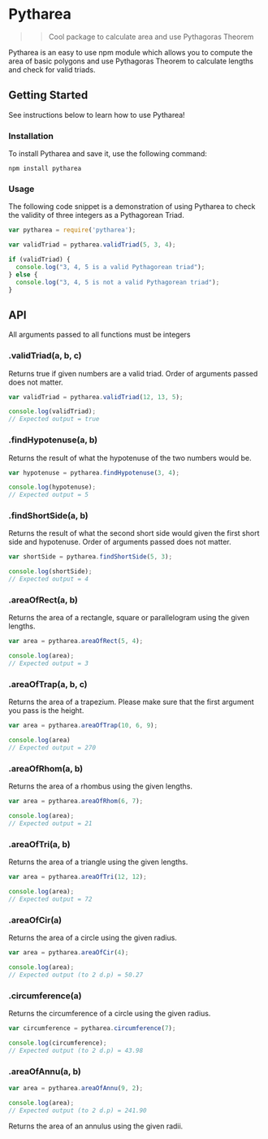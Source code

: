 # Pytharea

>> Cool package to calculate area and use Pythagoras Theorem

Pytharea is an easy to use npm module which allows you to compute the area of basic polygons and use Pythagoras Theorem to calculate lengths and check for valid triads.

## Getting Started
See instructions below to learn how to use Pytharea!

### Installation
To install Pytharea and save it, use the following command:
```
npm install pytharea
```
### Usage
The following code snippet is a demonstration of using Pytharea to check the validity of three integers as a Pythagorean Triad.

```js
var pytharea = require('pytharea');

var validTriad = pytharea.validTriad(5, 3, 4);

if (validTriad) {
  console.log("3, 4, 5 is a valid Pythagorean triad");
} else {
  console.log("3, 4, 5 is not a valid Pythagorean triad");
}
```

## API
All arguments passed to all functions must be integers
### .validTriad(a, b, c)
Returns true if given numbers are a valid triad. Order of arguments passed does not matter.

```js
var validTriad = pytharea.validTriad(12, 13, 5);

console.log(validTriad);
// Expected output = true
```

### .findHypotenuse(a, b)
Returns the result of what the hypotenuse of the two numbers would be.
```js
var hypotenuse = pytharea.findHypotenuse(3, 4);

console.log(hypotenuse);
// Expected output = 5
```

### .findShortSide(a, b)
Returns the result of what the second short side would given the first short side and hypotenuse. Order of arguments passed does not matter.
```js
var shortSide = pytharea.findShortSide(5, 3);

console.log(shortSide);
// Expected output = 4
```

### .areaOfRect(a, b)
Returns the area of a rectangle, square or parallelogram using the given lengths.
```js
var area = pytharea.areaOfRect(5, 4);

console.log(area);
// Expected output = 3
```

### .areaOfTrap(a, b, c)
Returns the area of a trapezium. Please make sure that the first argument you pass is the height.
```js
var area = pytharea.areaOfTrap(10, 6, 9);

console.log(area)
// Expected output = 270
```

### .areaOfRhom(a, b)
Returns the area of a rhombus using the given lengths.
```js
var area = pytharea.areaOfRhom(6, 7);

console.log(area);
// Expected output = 21
```

### .areaOfTri(a, b)
Returns the area of a triangle using the given lengths.
```js
var area = pytharea.areaOfTri(12, 12);

console.log(area);
// Expected output = 72
```

### .areaOfCir(a)
Returns the area of a circle using the given radius.
```js
var area = pytharea.areaOfCir(4);

console.log(area);
// Expected output (to 2 d.p) = 50.27
```

### .circumference(a)
Returns the circumference of a circle using the given radius.
```js
var circumference = pytharea.circumference(7);

console.log(circumference);
// Expected output (to 2 d.p) = 43.98
```

### .areaOfAnnu(a, b)
```js
var area = pytharea.areaOfAnnu(9, 2);

console.log(area);
// Expected output (to 2 d.p) = 241.90
```
Returns the area of an annulus using the given radii.


